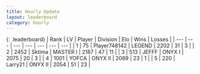 ```yaml
---
title: Hourly Update
layout: leaderboard
category: hourly
---
```


{: .leaderboard}
| Rank | LV | Player | Division | Elo | Wins | Losses |
| --- | --- | --- | --- | --- | --- | --- |
| <span data-change="0">1</span> | 75 | <span title="ID: 748142">Player748142</span> | LEGEND | <span data-change="0">2202</span> | <span data-change="0">31</span> | <span data-change="0">3</span> |
| <span data-change="0">2</span> | 2452 | <span title="ID: 353063">Sktima</span> | MASTER I | <span data-change="0">2187</span> | <span data-change="0">47</span> | <span data-change="0">11</span> |
| <span data-change="0">3</span> | 513 | <span title="ID: 488585">JEFFF</span> | ONYX I | <span data-change="0">2075</span> | <span data-change="0">20</span> | <span data-change="0">3</span> |
| <span data-change="0">4</span> | 1001 | <span title="ID: 650820">YOFCA</span> | ONYX II | <span data-change="0">2069</span> | <span data-change="0">23</span> | <span data-change="0">1</span> |
| <span data-change="1">5</span> | 220 | <span title="ID: 636902">Larry21</span> | ONYX II | <span data-change="4">2054</span> | <span data-change="1">51</span> | <span data-change="0">23</span> |
